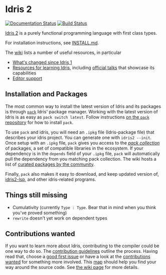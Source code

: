 # Idris 2

[![Documentation Status](https://readthedocs.org/projects/idris2/badge/?version=latest)](https://idris2.readthedocs.io/en/latest/?badge=latest)
[![Build Status](https://github.com/idris-lang/Idris2/actions/workflows/ci-idris2-and-libs.yml/badge.svg?branch=main)](https://github.com/idris-lang/Idris2/actions/workflows/ci-idris2-and-libs.yml?query=branch%3Amain)

[Idris 2](https://idris-lang.org/) is a purely functional programming language
with first class types.

For installation instructions, see [INSTALL.md](INSTALL.md).

The [wiki](https://github.com/idris-lang/Idris2/wiki) lists a number of useful
resources, in particular

+ [What's changed since Idris 1](https://idris2.readthedocs.io/en/latest/updates/updates.html)
+ [Resources for learning Idris](https://github.com/idris-lang/Idris2/wiki/Resources),
  including [official talks](https://github.com/idris-lang/Idris2/wiki/Resources#official-talks)
  that showcase its capabilities
+ [Editor support](https://github.com/idris-lang/Idris2/wiki/Editor-Support)

## Installation and Packages

The most common way to install the latest version of Idris and its packages is through [`pack`][PACK] Idris' package manager. Working with the latest version of Idris is as easy as `pack switch latest`.
Follow instructions [on the `pack` repository][PACK] for how to install `pack`.

To use `pack` and idris, you will need an `.ipkg` file (Idris-package file) that describes your idris project.
You can generate one with `idris2 --init`. Once setup with an `.ipkg` file, `pack` gives you access to the [_pack collection_][PACK_COL] of packages, a set of compatible libraries in the ecosystem.
If your dependency is in the `depends` field of your `.ipkg` file, `pack` will automatically pull the dependency from you matching pack collection.
The wiki hosts a list of [curated packages by the community](https://github.com/idris-lang/Idris2/wiki/Third-party-Libraries).

Finally, `pack` also makes it easy to download, and keep updated version of, [idris2-lsp](https://github.com/idris-community/idris2-lsp), and other idris-related programs.


## Things still missing

+ Cumulativity (currently `Type : Type`. Bear that in mind when you think
  you've proved something)
+ `rewrite` doesn't yet work on dependent types

## Contributions wanted

If you want to learn more about Idris, contributing to the compiler could be
one way to do so. The [contribution guidelines](CONTRIBUTING.md) outline
the process. Having read that, choose a [good first issue][1] or have a look at
the [contributions wanted][2] for something more involved. This [map][3] should
help you find your way around the source code. See [the wiki page][4]
for more details.

[1]: <https://github.com/idris-lang/Idris2/issues?q=is%3Aopen+is%3Aissue+label%3A%22good+first+issue%22>
[2]: <https://github.com/idris-lang/Idris2/wiki/What-Contributions-are-Needed>
[3]: <https://github.com/idris-lang/Idris2/wiki/Map-of-the-Source-Code>
[4]: <https://github.com/idris-lang/Idris2/wiki/Getting-Started-with-Compiler-Development>
[PACK]: https://github.com/stefan-hoeck/idris2-pack
[PACK_COL]: https://github.com/stefan-hoeck/idris2-pack-db
